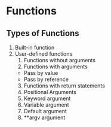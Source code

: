 # Functions

## Types of Functions

1. Built-in function
2. User-defined functions
    1. Functions without arguments
    2. Functions with arguments
      * Pass by value
      * Pass by reference
    3. Functions with return statements
    4. Positional Arguments
    5. Keyword argument
    6. Variable argument
    7. Default argument
    8. **argv argument


